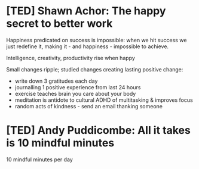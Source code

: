 # [TED] Shawn Achor: The happy secret to better work #

Happiness predicated on success is impossible: when we hit success we just redefine it, making it - and happiness - impossible to achieve.

Intelligence, creativity, productivity rise when happy

Small changes ripple; studied changes creating lasting positive change:

* write down 3 gratitudes each day
* journalling 1 positive experience from last 24 hours
* exercise teaches brain you care about your body
* meditation is antidote to cultural ADHD of multitasking & improves focus
* random acts of kindness - send an email thanking someone


# [TED] Andy Puddicombe: All it takes is 10 mindful minutes #

10 mindful minutes per day